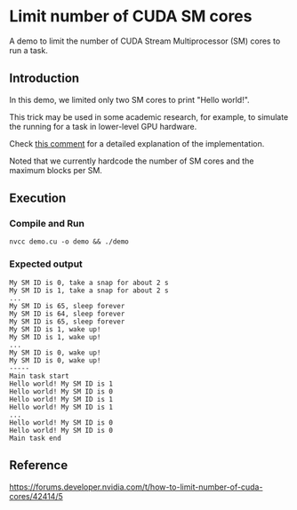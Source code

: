 # Limit number of CUDA SM cores

A demo to limit the number of CUDA Stream Multiprocessor (SM) cores to run a task.


## Introduction

In this demo, we limited only two SM cores to print "Hello world!".

This trick may be used in some academic research, for example, to simulate the running for a task in lower-level GPU hardware.

Check [this comment](https://forums.developer.nvidia.com/t/how-to-limit-number-of-cuda-cores/42414/6?u=user7977) for a detailed explanation of the implementation.

Noted that we currently hardcode the number of SM cores and the maximum blocks per SM.


## Execution

### Compile and Run

```
nvcc demo.cu -o demo && ./demo
```

### Expected output

```
My SM ID is 0, take a snap for about 2 s
My SM ID is 1, take a snap for about 2 s
...
My SM ID is 65, sleep forever
My SM ID is 64, sleep forever
My SM ID is 65, sleep forever
My SM ID is 1, wake up!
My SM ID is 1, wake up!
...
My SM ID is 0, wake up!
My SM ID is 0, wake up!
-----
Main task start
Hello world! My SM ID is 1
Hello world! My SM ID is 0
Hello world! My SM ID is 1
Hello world! My SM ID is 1
...
Hello world! My SM ID is 0
Hello world! My SM ID is 0
Main task end
```

## Reference

https://forums.developer.nvidia.com/t/how-to-limit-number-of-cuda-cores/42414/5
